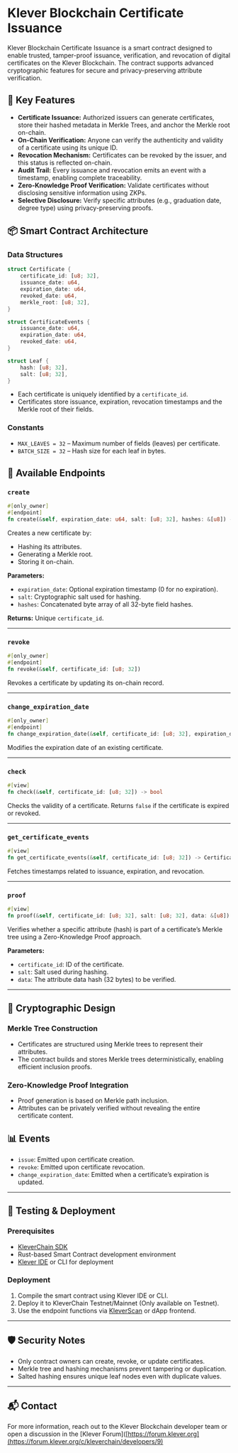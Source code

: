 # Klever Blockchain Certificate Issuance

Klever Blockchain Certificate Issuance is a smart contract designed to enable trusted, tamper-proof issuance, verification, and revocation of digital certificates on the Klever Blockchain. The contract supports advanced cryptographic features for secure and privacy-preserving attribute verification.

## 🔐 Key Features

- **Certificate Issuance:** Authorized issuers can generate certificates, store their hashed metadata in Merkle Trees, and anchor the Merkle root on-chain.
- **On-Chain Verification:** Anyone can verify the authenticity and validity of a certificate using its unique ID.
- **Revocation Mechanism:** Certificates can be revoked by the issuer, and this status is reflected on-chain.
- **Audit Trail:** Every issuance and revocation emits an event with a timestamp, enabling complete traceability.
- **Zero-Knowledge Proof Verification:** Validate certificates without disclosing sensitive information using ZKPs.
- **Selective Disclosure:** Verify specific attributes (e.g., graduation date, degree type) using privacy-preserving proofs.

## 📦 Smart Contract Architecture

### Data Structures

```rust
struct Certificate {
    certificate_id: [u8; 32],
    issuance_date: u64,
    expiration_date: u64,
    revoked_date: u64,
    merkle_root: [u8; 32],
}

struct CertificateEvents {
    issuance_date: u64,
    expiration_date: u64,
    revoked_date: u64,
}

struct Leaf {
    hash: [u8; 32],
    salt: [u8; 32],
}
```

- Each certificate is uniquely identified by a `certificate_id`.
- Certificates store issuance, expiration, revocation timestamps and the Merkle root of their fields.

### Constants

- `MAX_LEAVES = 32` – Maximum number of fields (leaves) per certificate.
- `BATCH_SIZE = 32` – Hash size for each leaf in bytes.

## 📜 Available Endpoints

### `create`

```rust
#[only_owner]
#[endpoint]
fn create(&self, expiration_date: u64, salt: [u8; 32], hashes: &[u8]) -> [u8; 32]
```

Creates a new certificate by:
- Hashing its attributes.
- Generating a Merkle root.
- Storing it on-chain.

**Parameters:**
- `expiration_date`: Optional expiration timestamp (0 for no expiration).
- `salt`: Cryptographic salt used for hashing.
- `hashes`: Concatenated byte array of all 32-byte field hashes.

**Returns:** Unique `certificate_id`.

---

### `revoke`

```rust
#[only_owner]
#[endpoint]
fn revoke(&self, certificate_id: [u8; 32])
```

Revokes a certificate by updating its on-chain record.

---

### `change_expiration_date`

```rust
#[only_owner]
#[endpoint]
fn change_expiration_date(&self, certificate_id: [u8; 32], expiration_date: u64)
```

Modifies the expiration date of an existing certificate.

---

### `check`

```rust
#[view]
fn check(&self, certificate_id: [u8; 32]) -> bool
```

Checks the validity of a certificate. Returns `false` if the certificate is expired or revoked.

---

### `get_certificate_events`

```rust
#[view]
fn get_certificate_events(&self, certificate_id: [u8; 32]) -> CertificateEvents
```

Fetches timestamps related to issuance, expiration, and revocation.

---

### `proof`

```rust
#[view]
fn proof(&self, certificate_id: [u8; 32], salt: [u8; 32], data: &[u8]) -> bool
```

Verifies whether a specific attribute (hash) is part of a certificate’s Merkle tree using a Zero-Knowledge Proof approach.

**Parameters:**
- `certificate_id`: ID of the certificate.
- `salt`: Salt used during hashing.
- `data`: The attribute data hash (32 bytes) to be verified.

---

## 🔐 Cryptographic Design

### Merkle Tree Construction

- Certificates are structured using Merkle trees to represent their attributes.
- The contract builds and stores Merkle trees deterministically, enabling efficient inclusion proofs.

### Zero-Knowledge Proof Integration

- Proof generation is based on Merkle path inclusion.
- Attributes can be privately verified without revealing the entire certificate content.

## 📊 Events

- `issue`: Emitted upon certificate creation.
- `revoke`: Emitted upon certificate revocation.
- `change_expiration_date`: Emitted when a certificate’s expiration is updated.

---

## 🧪 Testing & Deployment

### Prerequisites

- [KleverChain SDK](https://docs.klever.org/introduction-to-kleverchain-sdk)
- Rust-based Smart Contract development environment
- [Klever IDE](https://marketplace.visualstudio.com/items?itemName=Klever-org.vscode-kvm-ide) or CLI for deployment

### Deployment

1. Compile the smart contract using Klever IDE or CLI.
2. Deploy it to KleverChain Testnet/Mainnet (Only available on Testnet).
3. Use the endpoint functions via [KleverScan](https://testnet.kleverscan.org/) or dApp frontend.

---

## 🛡 Security Notes

- Only contract owners can create, revoke, or update certificates.
- Merkle tree and hashing mechanisms prevent tampering or duplication.
- Salted hashing ensures unique leaf nodes even with duplicate values.

---

## 📬 Contact

For more information, reach out to the Klever Blockchain developer team or open a discussion in the [Klever Forum]([https://forum.klever.org](https://forum.klever.org/c/kleverchain/developers/9)
